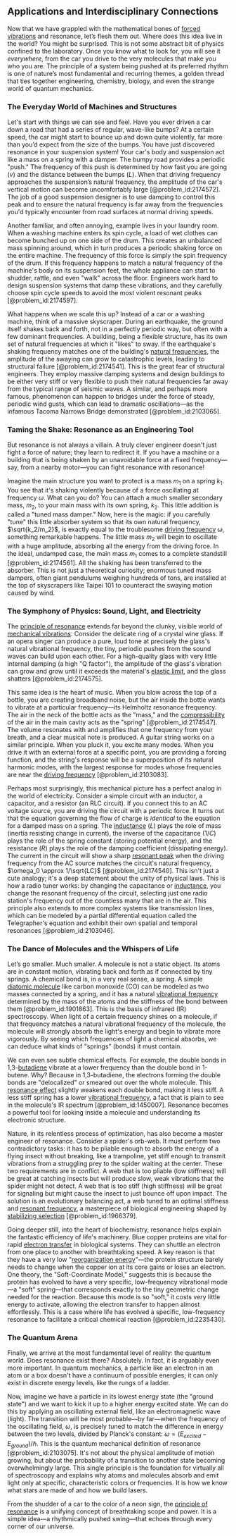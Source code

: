 ## Applications and Interdisciplinary Connections

Now that we have grappled with the mathematical bones of [forced vibrations](@article_id:166525) and resonance, let’s flesh them out. Where does this idea live in the world? You might be surprised. This is not some abstract bit of physics confined to the laboratory. Once you know what to look for, you will see it *everywhere*, from the car you drive to the very molecules that make you who you are. The principle of a system being pushed at its preferred rhythm is one of nature’s most fundamental and recurring themes, a golden thread that ties together engineering, chemistry, biology, and even the strange world of quantum mechanics.

### The Everyday World of Machines and Structures

Let's start with things we can see and feel. Have you ever driven a car down a road that had a series of regular, wave-like bumps? At a certain speed, the car might start to bounce up and down quite violently, far more than you’d expect from the size of the bumps. You have just discovered resonance in your suspension system! Your car's body and suspension act like a mass on a spring with a damper. The bumpy road provides a periodic "push." The frequency of this push is determined by how fast you are going ($v$) and the distance between the bumps ($L$). When that driving frequency approaches the suspension’s natural frequency, the amplitude of the car's vertical motion can become uncomfortably large [@problem_id:2174572]. The job of a good suspension designer is to use damping to control this peak and to ensure the natural frequency is far away from the frequencies you'd typically encounter from road surfaces at normal driving speeds.

Another familiar, and often annoying, example lives in your laundry room. When a washing machine enters its spin cycle, a load of wet clothes can become bunched up on one side of the drum. This creates an unbalanced mass spinning around, which in turn produces a periodic shaking force on the entire machine. The frequency of this force is simply the spin frequency of the drum. If this frequency happens to match a natural frequency of the machine's body on its suspension feet, the whole appliance can start to shudder, rattle, and even "walk" across the floor. Engineers work hard to design suspension systems that damp these vibrations, and they carefully choose spin cycle speeds to avoid the most violent resonant peaks [@problem_id:2174597].

What happens when we scale this up? Instead of a car or a washing machine, think of a massive skyscraper. During an earthquake, the ground itself shakes back and forth, not in a perfectly periodic way, but often with a few dominant frequencies. A building, being a flexible structure, has its own set of natural frequencies at which it "likes" to sway. If the earthquake's shaking frequency matches one of the building's [natural frequencies](@article_id:173978), the amplitude of the swaying can grow to catastrophic levels, leading to structural failure [@problem_id:2174541]. This is the great fear of structural engineers. They employ massive damping systems and design buildings to be either very stiff or very flexible to push their natural frequencies far away from the typical range of seismic waves. A similar, and perhaps more famous, phenomenon can happen to bridges under the force of steady, periodic wind gusts, which can lead to dramatic oscillations—as the infamous Tacoma Narrows Bridge demonstrated [@problem_id:2103065].

### Taming the Shake: Resonance as an Engineering Tool

But resonance is not always a villain. A truly clever engineer doesn't just fight a force of nature; they learn to redirect it. If you have a machine or a building that is being shaken by an unavoidable force at a fixed frequency—say, from a nearby motor—you can fight resonance with resonance!

Imagine the main structure you want to protect is a mass $m_1$ on a spring $k_1$. You see that it's shaking violently because of a force oscillating at frequency $\omega$. What can you do? You can attach a much smaller secondary mass, $m_2$, to your main mass with its own spring, $k_2$. This little addition is called a "tuned mass damper." Now, here is the magic: if you carefully "tune" this little absorber system so that its own natural frequency, $\sqrt{k_2/m_2}$, is exactly equal to the troublesome [driving frequency](@article_id:181105) $\omega$, something remarkable happens. The little mass $m_2$ will begin to oscillate with a huge amplitude, absorbing all the energy from the driving force. In the ideal, undamped case, the main mass $m_1$ comes to a complete standstill [@problem_id:2174561]. All the shaking has been transferred to the absorber. This is not just a theoretical curiosity; enormous tuned mass dampers, often giant pendulums weighing hundreds of tons, are installed at the top of skyscrapers like Taipei 101 to counteract the swaying motion caused by wind.

### The Symphony of Physics: Sound, Light, and Electricity

The [principle of resonance](@article_id:141413) extends far beyond the clunky, visible world of [mechanical vibrations](@article_id:166926). Consider the delicate ring of a crystal wine glass. If an opera singer can produce a pure, loud tone at precisely the glass's natural vibrational frequency, the tiny, periodic pushes from the sound waves can build upon each other. For a high-quality glass with very little internal damping (a high "Q factor"), the amplitude of the glass's vibration can grow and grow until it exceeds the material's [elastic limit](@article_id:185748), and the glass shatters [@problem_id:2174575].

This same idea is the heart of music. When you blow across the top of a bottle, you are creating broadband noise, but the air inside the bottle wants to vibrate at a particular frequency—its Helmholtz resonance frequency. The air in the neck of the bottle acts as the "mass," and the [compressibility](@article_id:144065) of the air in the main cavity acts as the "spring" [@problem_id:2174547]. The volume resonates with and amplifies that one frequency from your breath, and a clear musical note is produced. A guitar string works on a similar principle. When you pluck it, you excite many modes. When you drive it with an external force at a specific point, you are providing a forcing function, and the string's response will be a superposition of its natural harmonic modes, with the largest response for modes whose frequencies are near the [driving frequency](@article_id:181105) [@problem_id:2103083].

Perhaps most surprisingly, this mechanical picture has a perfect analog in the world of electricity. Consider a simple circuit with an inductor, a capacitor, and a resistor (an RLC circuit). If you connect this to an AC voltage source, you are driving the circuit with a periodic force. It turns out that the equation governing the flow of charge is *identical* to the equation for a damped mass on a spring. The [inductance](@article_id:275537) ($L$) plays the role of mass (inertia resisting change in current), the inverse of the capacitance ($1/C$) plays the role of the spring constant (storing potential energy), and the resistance ($R$) plays the role of the damping coefficient (dissipating energy). The current in the circuit will show a sharp [resonant peak](@article_id:270787) when the driving frequency from the AC source matches the circuit's natural frequency, $\omega_0 \approx 1/\sqrt{LC}$ [@problem_id:2174540]. This isn't just a cute analogy; it's a deep statement about the unity of physical laws. This is how a radio tuner works: by changing the capacitance or [inductance](@article_id:275537), you change the resonant frequency of the circuit, selecting just one radio station's frequency out of the countless many that are in the air. This principle also extends to more complex systems like transmission lines, which can be modeled by a partial differential equation called the Telegrapher's equation and exhibit their own spatial and temporal resonances [@problem_id:2103046].

### The Dance of Molecules and the Whispers of Life

Let’s go smaller. Much smaller. A molecule is not a static object. Its atoms are in constant motion, vibrating back and forth as if connected by tiny springs. A chemical bond is, in a very real sense, a spring. A simple [diatomic molecule](@article_id:194019) like carbon monoxide (CO) can be modeled as two masses connected by a spring, and it has a natural [vibrational frequency](@article_id:266060) determined by the mass of the atoms and the stiffness of the bond between them [@problem_id:1901863]. This is the basis of infrared (IR) spectroscopy. When light of a certain frequency shines on a molecule, if that frequency matches a natural vibrational frequency of the molecule, the molecule will strongly absorb the light's energy and begin to vibrate more vigorously. By seeing which frequencies of light a chemical absorbs, we can deduce what kinds of "springs" (bonds) it must contain.

We can even see subtle chemical effects. For example, the double bonds in 1,3-[butadiene](@article_id:264634) vibrate at a lower frequency than the double bond in 1-butene. Why? Because in 1,3-butadiene, the electrons forming the double bonds are "delocalized" or smeared out over the whole molecule. This [resonance effect](@article_id:154626) slightly weakens each double bond, making it less stiff. A less stiff spring has a lower [vibrational frequency](@article_id:266060), a fact that is plain to see in the molecule's IR spectrum [@problem_id:1450007]. Resonance becomes a powerful tool for looking inside a molecule and understanding its electronic structure.

Nature, in its relentless process of optimization, has also become a master engineer of resonance. Consider a spider's orb-web. It must perform two contradictory tasks: it has to be pliable enough to absorb the energy of a flying insect without breaking, like a trampoline, yet stiff enough to transmit vibrations from a struggling prey to the spider waiting at the center. These two requirements are in conflict. A web that is too pliable (low stiffness) will be great at catching insects but will produce slow, weak vibrations that the spider might not detect. A web that is too stiff (high stiffness) will be great for signaling but might cause the insect to just bounce off upon impact. The solution is an evolutionary balancing act, a web tuned to an optimal stiffness and [resonant frequency](@article_id:265248), a masterpiece of biological engineering shaped by [stabilizing selection](@article_id:138319) [@problem_id:1966379].

Going deeper still, into the heart of biochemistry, resonance helps explain the fantastic efficiency of life's machinery. Blue copper proteins are vital for rapid [electron transfer](@article_id:155215) in biological systems. They can shuttle an electron from one place to another with breathtaking speed. A key reason is that they have a very low "[reorganization energy](@article_id:151500)"—the protein structure barely needs to change when the copper ion at its core gains or loses an electron. One theory, the "Soft-Coordinate Model," suggests this is because the protein has evolved to have a very specific, low-frequency vibrational mode—a "soft" spring—that corresponds exactly to the tiny geometric change needed for the reaction. Because this mode is so "soft," it costs very little energy to activate, allowing the electron transfer to happen almost effortlessly. This is a case where life has evolved a specific, low-frequency resonance to facilitate a critical chemical reaction [@problem_id:2235430].

### The Quantum Arena

Finally, we arrive at the most fundamental level of reality: the quantum world. Does resonance exist there? Absolutely. In fact, it is arguably even more important. In quantum mechanics, a particle like an electron in an atom or a box doesn't have a continuum of possible energies; it can only exist in discrete energy levels, like the rungs of a ladder.

Now, imagine we have a particle in its lowest energy state (the "ground state") and we want to kick it up to a higher energy excited state. We can do this by applying an oscillating external field, like an electromagnetic wave (light). The transition will be most probable—by far—when the frequency of the oscillating field, $\omega$, is precisely tuned to match the difference in energy between the two levels, divided by Planck's constant: $\omega = (E_{excited} - E_{ground}) / \hbar$. This is the quantum mechanical definition of resonance [@problem_id:2103075]. It's not about the physical amplitude of motion growing, but about the probability of a transition to another state becoming overwhelmingly large. This single principle is the foundation for virtually all of spectroscopy and explains why atoms and molecules absorb and emit light only at specific, characteristic colors or frequencies. It is how we know what stars are made of and how we build lasers.

From the shudder of a car to the color of a neon sign, the [principle of resonance](@article_id:141413) is a unifying concept of breathtaking scope and power. It is a simple idea—a rhythmically pushed swing—that echoes through every corner of our universe.